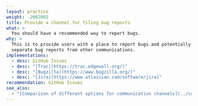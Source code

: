 ```yaml
---
layout: practice
weight: -2002002
title: Provide a channel for filing bug reports
what: >
  You should have a recommended way to report bugs.
why: >
  This is to provide users with a place to report bugs and potentially to
  separate bug reports from other communications.
implementations:
  - desc: GitHub Issues
  - desc: "[Trac](https://trac.edgewall.org/)"
  - desc: "[Bugzilla](https://www.bugzilla.org/)"
  - desc: "[Jira](https://www.atlassian.com/software/jira)"
recommendation: GitHub Issues
see_also:
  - "[Comparison of different options for communication channels](../compare-communication-channels)"
---
```

